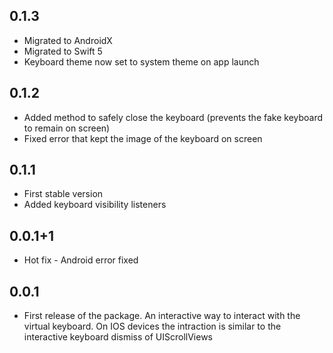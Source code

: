 ## 0.1.3
* Migrated to AndroidX
* Migrated to Swift 5
* Keyboard theme now set to system theme on app launch

## 0.1.2
* Added method to safely close the keyboard (prevents the fake keyboard to remain on screen)
* Fixed error that kept the image of the keyboard on screen

## 0.1.1
* First stable version
* Added keyboard visibility listeners

## 0.0.1+1

* Hot fix - Android error fixed

## 0.0.1

* First release of the package.
An interactive way to interact with the virtual keyboard.
On IOS devices the intraction is similar to the interactive keyboard dismiss of UIScrollViews
